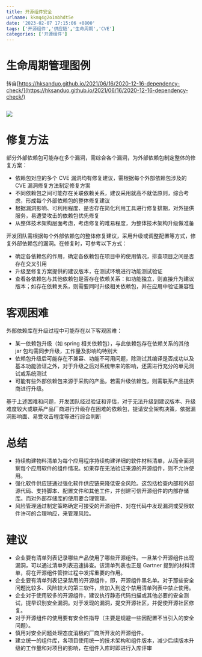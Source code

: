 ```yaml
---
title: 开源组件安全
urlname: kkmq4g2o1mbhdt5e
date: '2023-02-07 17:15:06 +0800'
tags: ['开源组件','供应链','生命周期','CVE']
categories: ['开源组件']
---
```


# 生命周期管理图例

转自[https://hksanduo.github.io/2021/06/16/2020-12-16-dependency-check/](https://hksanduo.github.io/2021/06/16/2020-12-16-dependency-check/)

## ![](https://8426951-1257309569.cos.ap-shanghai.myqcloud.com/Fvt5dPcURtVU8MpcJkx0kCb8IA3v.png)

# 修复方法

部分外部依赖包可能存在多个漏洞，需综合各个漏洞，为外部依赖包制定整体的修复方案：

- 依赖包对应的多个 CVE 漏洞均有修复建议，需根据每个外部依赖包涉及的 CVE 漏洞修复方法制定修复方案
- 不同依赖包之间可能存在关联依赖关系，建议采用就高不就低原则，综合考虑，形成每个外部依赖包的整体修复建议
- 根据漏洞影响、可利用程度、是否存在简化利用工具进行修复排期，对外提供服务，易遭受攻击的依赖包优先修复
- 从整体技术架构层面考虑，考虑修复的难易程度，为整体技术架构升级做准备

开发团队需根据每个外部依赖包的整体修复建议，采用升级或调整配置等方式，修复外部依赖包的漏洞。在修复时，可参考以下方式：

- 确定各依赖包的作用，确定各依赖包在项目中的使用情况，排查项目之间是否存在交叉引用
- 升级至修复方案提供的建议版本，在测试环境进行功能测试验证
- 查看各依赖包与其他依赖包是否存在依赖关系：如功能独立，则直接升为建议版本；如存在依赖关系，则需要同时升级相关依赖包，并在应用中验证兼容性

# 客观困难

外部依赖库在升级过程中可能存在以下客观困难：

- 某一依赖包升级（如 spring 相关依赖包），与此依赖包存在依赖关系的其他 jar 包均需同步升级，工作量及影响均特别大
- 依赖包升级后可能存在不兼容、功能不可用问题，除测试其编译是否成功以及基本功能验证之外，对于升级之后对系统带来的影响，还需进行充分的单元测试或系统测试
- 可能有些外部依赖包来源于采购的产品，若需升级依赖包，则需联系产品提供商进行升级。

基于上述困难和问题，开发团队经过验证和评估，对于无法升级到建议版本、升级难度较大或联系产品厂商进行升级存在困难的依赖包，提请安全架构决策，依据漏洞影响面、易受攻击程度等进行综合判断

# 总结

- 持续构建物料清单为每个应用程序持续构建详细的软件材料清单，从而全面洞察每个应用软件的组件情况。如果存在无法验证来源的开源组件，则不允许使用。
- 强化软件供应链通过强化软件供应链来降低安全风险。这包括检查内部和外部源代码、支持脚本、配置文件和其他工件，并创建可信开源组件的内部存储库。而对外部存储库的使用要合理管理。
- 风险管理通过制定策略确定可接受的开源组件、对在代码中发现漏洞或受限软件许可的合理响应，来管理风险。

# 建议

- 企业要有清单列表记录哪些产品使用了哪些开源组件。一旦某个开源组件出现漏洞，可以通过清单列表迅速排查。该清单列表也正是 Gartner 提到的材料清单，将在开源组件管控过程中发挥重要的作用。
- 企业要有清单列表记录禁用的开源组件，即，开源组件黑名单。对于那些安全问题比较多、风险较大的第三软件，应加入到这个禁用清单列表中禁止使用。
- 企业对于使用较多的开源组件，建议执行静态代码扫描或其他必要的安全测试，提早识别安全漏洞。对于发现的漏洞，提交开源社区，并促使开源社区修复。
- 对于开源组件的使用要有安全性指导（主要是规避一些因配置不当引入的安全问题）。
- 慎用对安全问题处理态度消极的厂商所开发的开源组件。
- 建立统一的组件库，各项目使用统一的技术架构和组件版本，减少后续版本升级的工作量和对项目的影响，在组件入库时即进行入库评审
